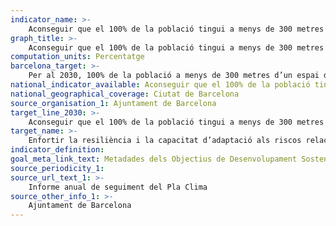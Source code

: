 ```yaml
---
indicator_name: >-
    Aconseguir que el 100% de la població tingui a menys de 300 metres de casa un espai de refugi climàtic i que hi hagi un jardí d’aigua per districte
graph_title: >-
    Aconseguir que el 100% de la població tingui a menys de 300 metres de casa un espai de refugi climàtic i que hi hagi un jardí d’aigua per districte
computation_units: Percentatge
barcelona_target: >-
    Per al 2030, 100% de la població a menys de 300 metres d’un espai de refugi climàtic i un jardí d’aigua per districte
national_indicator_available: Aconseguir que el 100% de la població tingui a menys de 300 metres de casa un espai de refugi climàtic i que hi hagi un jardí d’aigua per districte
national_geographical_coverage: Ciutat de Barcelona 
source_organisation_1: Ajuntament de Barcelona
target_line_2030: >-
    Aconseguir que el 100% de la població tingui a menys de 300 metres de casa un espai de refugi climàtic
target_name: >-
    Enfortir la resiliència i la capacitat d’adaptació als riscos relacionats amb el clima i els desastres naturals a tots els països
indicator_definition:
goal_meta_link_text: Metadades dels Objectius de Desenvolupament Sostenible de les Nacions Unides (pdf 894kB)
source_periodicity_1: 
source_url_text_1: >-
    Informe anual de seguiment del Pla Clima
source_other_info_1: >-
    Ajuntament de Barcelona
---
```

